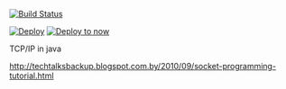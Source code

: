 [![Build Status](https://travis-ci.org/tasks-delivery/test.svg?branch=master)](https://travis-ci.org/tasks-delivery/task-delivery)


[![Deploy](https://www.herokucdn.com/deploy/button.svg)](https://heroku.com/deploy?template=https://github.com/tasks-delivery/task-delivery)
[![Deploy to now](https://deploy.now.sh/static/button.svg)](https://deploy.now.sh/?repo=https://github.com/tasks-delivery/task-delivery)


TCP/IP  in java

http://techtalksbackup.blogspot.com.by/2010/09/socket-programming-tutorial.html
